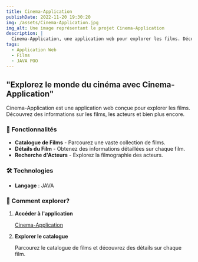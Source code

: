 ```yaml
---
title: Cinema-Application
publishDate: 2022-11-20 19:30:20
img: /assets/Cinema-Application.jpg
img_alt: Une image représentant le projet Cinema-Application
description: |
  Cinema-Application, une application web pour explorer les films. Découvrez des informations sur les films, les acteurs et bien plus encore.
tags:
  - Application Web
  - Films
  - JAVA POO
---
```


## "Explorez le monde du cinéma avec Cinema-Application"

Cinema-Application est une application web conçue pour explorer les films. Découvrez des informations sur les films, les acteurs et bien plus encore.

### 🚀 Fonctionnalités

- **Catalogue de Films** - Parcourez une vaste collection de films.
- **Détails du Film** - Obtenez des informations détaillées sur chaque film.
- **Recherche d'Acteurs** - Explorez la filmographie des acteurs.

### 🛠 Technologies

- **Langage** : JAVA

### 🔧 Comment explorer?

1. **Accéder à l'application**

   [Cinema-Application](https://rayanejr.github.io/Cinema-Application)

2. **Explorer le catalogue**

   Parcourez le catalogue de films et découvrez des détails sur chaque film.

